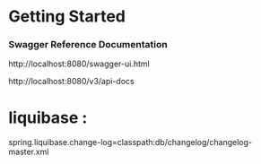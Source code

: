 # Getting Started

###  Swagger Reference Documentation

http://localhost:8080/swagger-ui.html

http://localhost:8080/v3/api-docs

# liquibase :
  spring.liquibase.change-log=classpath:db/changelog/changelog-master.xml